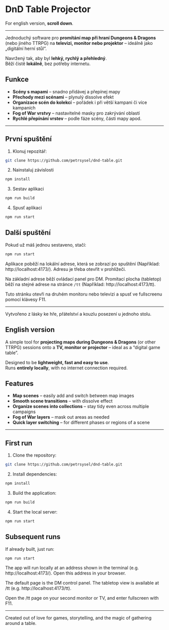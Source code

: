 # DnD Table Projector

For english version, **scroll down**.

---

Jednoduchý software pro **promítání map při hraní Dungeons & Dragons** (nebo jiného TTRPG) na **televizi, monitor nebo projektor** – ideálně jako „digitální herní stůl“.

Navržený tak, aby byl **lehký, rychlý a přehledný**.  
Běží čistě **lokálně**, bez potřeby internetu.

## Funkce

- **Scény s mapami** – snadno přidávej a přepínej mapy
- **Přechody mezi scénami** – plynulý dissolve efekt
- **Organizace scén do kolekcí** – pořádek i při větší kampani či více kampaních
- **Fog of War vrstvy** – nastavitelné masky pro zakrývání oblastí
- **Rychlé přepínání vrstev** – podle fáze scény, části mapy apod.

---

## První spuštění

1. Klonuj repozitář:
```bash
git clone https://github.com/petrsysel/dnd-table.git
```
2. Nainstaluj závislosti
```bash
npm install
```
3. Sestav aplikaci
```bash
npm run build
```
4. Spusť aplikaci
```bash
npm run start
```

## Další spuštění
Pokud už máš jednou sestaveno, stačí:
```bash
npm run start
```
Aplikace poběží na lokální adrese, která se zobrazí po spuštění (Například: http://localhost:4173/). Adresu je třeba otevřít v prohlížeči.

Na základní adrese běží ovládací panel pro DM. Promítací plocha (tabletop) běží na stejné adrese na stránce `/tt` (Například: http://localhost:4173/tt).

Tuto stránku otevři na druhém monitoru nebo televizi a spusť ve fullscreenu pomocí klávesy F11.

---

Vytvořeno z lásky ke hře, přátelství a kouzlu posezení u jednoho stolu.


## English version

A simple tool for **projecting maps during Dungeons & Dragons** (or other TTRPG) sessions onto a **TV, monitor or projector** – ideal as a “digital game table”.

Designed to be **lightweight, fast and easy to use**.  
Runs **entirely locally**, with no internet connection required.

## Features

- **Map scenes** – easily add and switch between map images
- **Smooth scene transitions** – with dissolve effect
- **Organize scenes into collections** – stay tidy even across multiple campaigns
- **Fog of War layers** – mask out areas as needed
- **Quick layer switching** – for different phases or regions of a scene

---

## First run

1. Clone the repository:
```bash
git clone https://github.com/petrsysel/dnd-table.git
```
2. Install dependencies:
```bash
npm install
```
3. Build the application:
```bash
npm run build
```
4. Start the local server:
```bash
npm run start
```

## Subsequent runs
If already built, just run:
```bash
npm run start
```

The app will run locally at an address shown in the terminal (e.g. http://localhost:4173/).
Open this address in your browser.

The default page is the DM control panel.
The tabletop view is available at /tt (e.g. http://localhost:4173/tt).

Open the /tt page on your second monitor or TV, and enter fullscreen with F11.

---

Created out of love for games, storytelling, and the magic of gathering around a table.